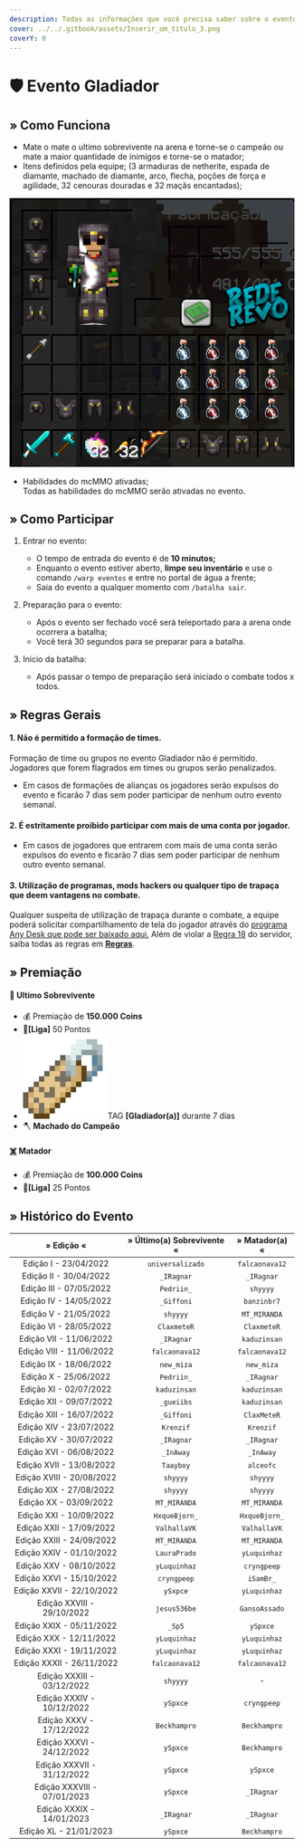 ```yaml
---
description: Todas as informações que você precisa saber sobre o evento semanal Gladiador.
cover: ../../.gitbook/assets/Inserir_um_titulo_3.png
coverY: 0
---
```


# 🛡 Evento Gladiador

## » Como Funciona

* Mate o mate o ultimo sobrevivente na arena e torne-se o campeão ou mate a maior quantidade de inimigos e torne-se o matador;
* Itens definidos pela equipe; (3 armaduras de netherite, espada de diamante, machado de diamante, arco, flecha, poções de força e agilidade, 32 cenouras douradas e 32 maçãs encantadas);

![](<../../.gitbook/assets/image (10) (1) (2).png>)

* Habilidades do mcMMO ativadas;\
  Todas as habilidades do mcMMO serão ativadas no evento.

## » Como Participar

1. Entrar no evento:
   * O tempo de entrada do evento é de **10 minutos;**
   * Enquanto o evento estiver aberto, **limpe seu inventário** e use o comando `/warp eventos` e entre no portal de água a frente;
   * Saia do evento a qualquer momento com `/batalha sair`.
2. Preparação para o evento:
   * Após o evento ser fechado você será teleportado para a arena onde ocorrera a batalha;
   * Você terá 30 segundos para se preparar para a batalha.&#x20;
3.  Inicio da batalha:

    * Após passar o tempo de preparação será iniciado o combate todos x todos.



## » Regras Gerais



#### 1. Não é permitido a formação de times.

Formação de time ou grupos no evento Gladiador não é permitido. Jogadores que forem flagrados em times ou grupos serão penalizados.

* Em casos de formações de alianças os jogadores serão expulsos do evento e ficarão 7 dias sem poder participar de nenhum outro evento semanal.

#### 2. É estritamente proibido participar com mais de uma conta por jogador.

* Em casos de jogadores que entrarem com mais de uma conta serão expulsos do evento e ficarão 7 dias sem poder participar de nenhum outro evento semanal.

#### **3. Utilização de programas, mods hackers ou qualquer tipo de trapaça que deem vantagens no combate.**

Qualquer suspeita de utilização de trapaça durante o combate, a equipe poderá solicitar compartilhamento de tela do jogador através do [programa Any Desk que pode ser baixado aqui.](https://anydesk.com/pt/downloads) Além de violar a [Regra 18](https://wiki.rederevo.com/regras/jogabilidade#01-7) do servidor, saiba todas as regras em [**Regras**](../../regras/).

## » Premiação

#### 🥇 **Ultimo Sobrevivente**

* 💰 Premiação de **150.000 Coins**
* 💎**\[Liga]** 50 Pontos
* <img src="../../.gitbook/assets/image (14) (1) (2).png" alt="" data-size="line">TAG **\[Gladiador(a)]** durante 7 dias
* 🪓 **Machado do Campeão**

#### [☠️](https://emojipedia.org/skull-and-crossbones/) **Matador**

* 💰 Premiação de **100.000 Coins**
* 💎**\[Liga]** 25 Pontos

## » Histórico do Evento

|          » Edição «         | » Último(a) Sobrevivente « | » Matador(a) « |
| :-------------------------: | :------------------------: | :------------: |
|    Edição I - 23/04/2022    |      `universalizado`      | `falcaonava12` |
|    Edição II - 30/04/2022   |         `_IRagnar`         |   `_IRagnar`   |
|   Edição III - 07/05/2022   |         `Pedriin_`         |    `shyyyy`    |
|    Edição IV - 14/05/2022   |         `_Giffoni`         |   `banzinbr7`  |
|    Edição V - 21/05/2022    |          `shyyyy`          |  `MT_MIRANDA`  |
|    Edição VI - 28/05/2022   |         `ClaxmeteR`        |   `ClaxmeteR`  |
|   Edição VII - 11/06/2022   |         `_IRagnar`         |  `kaduzinsan`  |
|   Edição VIII - 11/06/2022  |       `falcaonava12`       | `falcaonava12` |
|    Edição IX - 18/06/2022   |         `new_miza`         |   `new_miza`   |
|    Edição X - 25/06/2022    |         `Pedriin_`         |   `_IRagnar`   |
|    Edição XI - 02/07/2022   |        `kaduzinsan`        |  `kaduzinsan`  |
|   Edição XII - 09/07/2022   |         `_gueiibs`         |  `kaduzinsan`  |
|   Edição XIII - 16/07/2022  |         `_Giffoni`         |   `ClaxMeteR`  |
|   Edição XIV - 23/07/2022   |          `Krenzif`         |    `Krenzif`   |
|    Edição XV - 30/07/2022   |         `_IRagnar`         |   `_IRagnar`   |
|   Edição XVI - 06/08/2022   |          `_InAway`         |    `_InAway`   |
|   Edição XVII - 13/08/2022  |          `Taayboy`         |    `alceofc`   |
|  Edição XVIII - 20/08/2022  |          `shyyyy`          |    `shyyyy`    |
|   Edição XIX - 27/08/2022   |          `shyyyy`          |    `shyyyy`    |
|    Edição XX - 03/09/2022   |        `MT_MIRANDA`        |  `MT_MIRANDA`  |
|   Edição XXI - 10/09/2022   |        `HxqueBjorn_`       |  `HxqueBjorn_` |
|   Edição XXII - 17/09/2022  |        `ValhallaVK`        |  `ValhallaVK`  |
|  Edição XXIII - 24/09/2022  |        `MT_MIRANDA`        |  `MT_MIRANDA`  |
|   Edição XXIV - 01/10/2022  |        `LauraPrado`        |  `yLuquinhaz`  |
|   Edição XXV - 08/10/2022   |        `yLuquinhaz`        |   `cryngpeep`  |
|   Edição XXVI - 15/10/2022  |         `cryngpeep`        |    `iSamBr_`   |
|  Edição XXVII - 22/10/2022  |          `ySxpce`          |  `yLuquinhaz`  |
|  Edição XXVIII - 29/10/2022 |        `jesus536be`        |  `GansoAssado` |
|   Edição XXIX - 05/11/2022  |           `_Sp5`           |    `ySpxce`    |
|   Edição XXX - 12/11/2022   |        `yLuquinhaz`        |  `yLuquinhaz`  |
|   Edição XXXI - 19/11/2022  |        `yLuquinhaz`        |  `yLuquinhaz`  |
|  Edição XXXII - 26/11/2022  |       `falcaonava12`       | `falcaonava12` |
|  Edição XXXIII - 03/12/2022 |          `shyyyy`          |        -       |
|  Edição XXXIV - 10/12/2022  |          `ySpxce`          |   `cryngpeep`  |
|   Edição XXXV - 17/12/2022  |        `Beckhampro`        |  `Beckhampro`  |
|  Edição XXXVI - 24/12/2022  |          `ySpxce`          |  `Beckhampro`  |
|  Edição XXXVII - 31/12/2022 |          `ySpxce`          |    `ySpxce`    |
| Edição XXXVIII - 07/01/2023 |          `ySpxce`          |   `_IRagnar`   |
|  Edição XXXIX - 14/01/2023  |         `_IRagnar`         |   `_IRagnar`   |
|    Edição XL - 21/01/2023   |          `ySpxce`          |  `Beckhampro`  |
